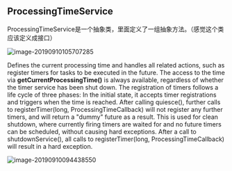 

## ProcessingTimeService

ProcessingTimeService是一个抽象类，里面定义了一组抽象方法。（感觉这个类应该定义成接口）

![image-20190910105707285](https://tva1.sinaimg.cn/large/006y8mN6ly1g6u8jjs4d5j30t60d2gno.jpg)



Defines the current processing time and handles all related actions, such as register timers for tasks to be executed in the future.
The access to the time via **getCurrentProcessingTime()** is always available, regardless of whether the timer service has been shut down. 
The registration of timers follows a life cycle of three phases:
In the initial state, it accepts timer registrations and triggers when the time is reached.
After calling quiesce(), further calls to registerTimer(long, ProcessingTimeCallback) will not register any further timers, and will return a "dummy" future as a result. This is used for clean shutdown, where currently firing timers are waited for and no future timers can be scheduled, without causing hard exceptions.
After a call to shutdownService(), all calls to registerTimer(long, ProcessingTimeCallback) will result in a hard exception.



![image-20190910094438550](https://tva1.sinaimg.cn/large/006y8mN6ly1g6u6g6dzidj31ex0jmgqc.jpg)